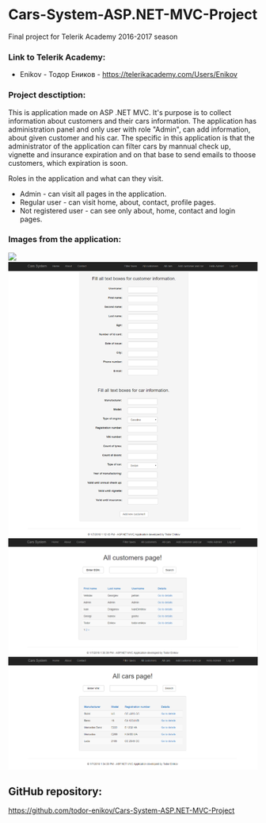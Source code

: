 ﻿# Cars-System-ASP.NET-MVC-Project
Final project for Telerik Academy 2016-2017 season


### Link to Telerik Academy:
* Enikov - Тодор Еников - https://telerikacademy.com/Users/Enikov

### Project desctiption:
This is application made on ASP .NET MVC. It's purpose is to collect information about customers and their cars information. The application has administration panel and only user with role "Admin", can add information, about given customer and his car. The specific in this application is that the administrator of the application can filter cars by mannual check up, vignette and insurance expiration and on that base to send emails to thoose customers, which expiration is soon.

Roles in the application and what can they visit.
* Admin - can visit all pages in the application.
* Regular user - can visit home, about, contact, profile pages.
* Not registered user - can see only about, home, contact and login pages.

### Images from the application: 

![](Images/Home.png)
![](Images/AddUser.png)
![](Images/AllUsers.png)
![](Images/AllCars.png)

## GitHub repository:

https://github.com/todor-enikov/Cars-System-ASP.NET-MVC-Project
